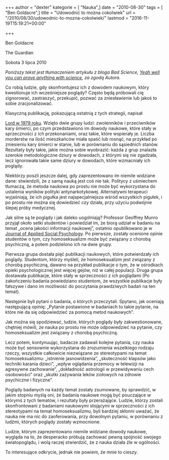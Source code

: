 +++
author = "dexter"
kategorie = [ "Nauka",]
date = "2010-08-30"
tags = [ "Ben Goldacre",]
title = "Udowodnić to można cokolwiek"
url = "/2010/08/30/udowodnic-to-mozna-cokolwiek/"
lastmod = "2016-11-19T15:19:21+00:00"

+++

Ben Goldacre
  
The Guardian
  
Sobota 3 lipca 2010

_Poniższy tekst jest tłumaczeniem artykułu z bloga Bad Science, [Yeah well you can prove anything with science][1], za zgodą Autora._

Co robią ludzie, gdy skonfrontujesz ich z dowodem naukowym, który kwestionuje ich wcześniejsze poglądy? Często będą próbowali cię zignorować, zastraszyć, przekupić, pozwać za zniesławienie lub jakoś to sobie zracjonalizować. 

<!--more-->Klasyczną publikację, pokazującą ostatnią z tych strategii, napisał 

[Lord w 1979 roku][2]. Wzięto dwie grupy ludzi: zwolenników i przeciwników kary śmierci, po czym przedstawiono im dowody naukowe, które stały w sprzeczności z ich przekonaniami, oraz takie, które wspierały je. Liczba morderstw na ilość mieszkańców miała spaść lub rosnąć, na przykład po zniesieniu kary śmierci w stanie, lub w porównaniu do sąsiednich stanów. Rezultaty były takie, jakie można sobie wyobrazić: każda z grup znalazła szerokie metodologiczne dziury w dowodach, z którymi się nie zgadzała, lecz ignorowała takie same dziury w dowodach, które wzmacniały ich poglądy. 

Niektórzy poszli jeszcze dalej, gdy zaprezentowano im niemile widziane dane: stwierdzili, że z samą nauką jest coś nie tak. Politycy z uśmiechem tłumaczą, że metoda naukowa po prostu nie może być wykorzystana do ustalenia wyników polityki antynarkotykowej. Alternatywni terapeuci wyjaśniają, że ich pigułka jest najspecjalniejsza wśród wszystkich pigułek, i po prostu nie można się dowiedzieć czy działa, przy użyciu podwójnie ślepej próby medycznej. 

Jak silne są te poglądy i jak daleko uogólniają? Professor Geoffrey Munro przyjął około setki studentów i powiedział im, że biorą udział w badaniu na temat &#8222;ocena jakości informacji naukowej&#8221;, ostatnio opublikowano je w [Journal of Applied Social Psychology][3]. Po pierwsze, zostały ocenione opinie studentów o tym, czy homoseksualizm może być związany z chorobą psychiczną, a potem podzielono ich na dwie grupy. 

Pierwsza grupa dostała pięć publikacji naukowych, które potwierdzały ich poglądy. Studentom, którzy myśleli, że homoseksualizm jest związany z chorobą psychiczną, dawano na przykład publikacje o tym, że w ośrodkach opieki psychologicznej jest więcej gejów, niż w całej populacji. Druga grupa dostawała publikacje, które stały w sprzeczności z ich poglądami (Po zakończeniu badania powiedziano studentom, że wszystkie publikacje były fałszywe i dano im możliwość do poczytania prawdziwych badań na ten temat). 

Następnie byli pytani o badania, o których przeczytali. Spytano, jak oceniają następującą opinię: &#8222;Pytanie postawione w badaniach to takie pytanie, na które nie da się odpowiedzieć za pomocą metod naukowych&#8221;. 

Jak można się spodziewać, ludzie, których poglądy były zakwestionowane, chętniej mówili, że nauka po prostu nie może odpowiedzieć na pytanie, czy homoseksualizm jest związany z chorobą psychiczną. 

Lecz potem, kontynuując, badacze zadawali kolejne pytania, czy nauka może być sensownie wykorzystana do zrozumienia wszelkiego rodzaju rzeczy, wszystkie całkowicie niezwiązane ze stereotypami na temat homoseksualizmu: &#8222;istnienie jasnowidzenia&#8221;, &#8222;skuteczność klapsów jako techniki karania dzieci&#8221;, &#8222;wpływ oglądania przemocy w telewizji na agresywne zachowanie&#8221;, &#8222;dokładność astrologii w przewidywaniu cech osobowości&#8221; oraz &#8222;skutki zażywania leków ziołowych na zdrowie psychiczne i fizyczne&#8221;. 

Poglądy badanych na każdy temat zostały zsumowane, by sprawdzić, w jakim stopniu myślą oni, że badania naukowe mogą być pouczające w którymś z tych tematów, i rezultaty były przerażające. Ludzie, którzy zostali skonfrontowani z badaniami naukowymi stojącymi w sprzeczności z ich stereotypami na temat homoseksualizmu, byli bardziej skłonni uważać, że nauka nie ma nic do zaoferowania, przy dowolnym pytaniu, w porównaniu z ludźmi, których poglądy zostały wzmocnione. 

Ludzie, którym zaprezentowano niemile widziane dowody naukowe, wygląda na to, że desperacko próbują zachować pewną spójność swojego światopoglądu, i wolą raczej stwierdzić, że z nauka działa źle w ogólności. 

To interesujące odkrycie, jednak nie powiem, że mnie to cieszy.

 [1]: http://www.badscience.net/2010/07/yeah-well-you-can-prove-anything-with-science/
 [2]: http://socrates.berkeley.edu/~maccoun/ar_bias.html
 [3]: http://onlinelibrary.wiley.com/doi/10.1111/j.1559-1816.2010.00588.x/abstract
